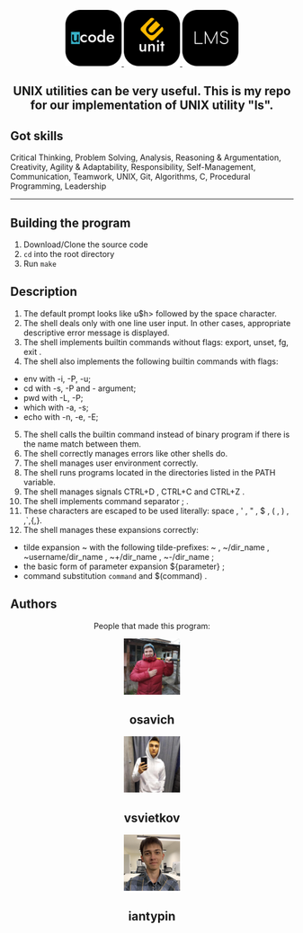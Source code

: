 <head>
    <p align="center">
        <a href="https://ucode.world/en/" target="_blank">
            <img src="https://github.com/NogaKazaha/NogaKazaha/blob/master/img/Header/ucode.png" height="100px">
        </a>
        <a href="https://unitfactory.net/" target="_blank">
            <img src="https://github.com/NogaKazaha/NogaKazaha/blob/master/img/Header/unit.png" height="100px">
        </a>
        <a href="https://lms.ucode.world/users/plitovka/" target="_blank">
            <img src="https://github.com/NogaKazaha/NogaKazaha/blob/master/img/Header/lms.png" height="100px">
        </a>
        <h2 align="center">UNIX utilities can be very useful. This is my repo for our implementation of UNIX utility "ls".</h2>
    </p>
</head>

## Got skills

Critical Thinking, Problem Solving, Analysis, Reasoning & Argumentation, Creativity, Agility & Adaptability, Responsibility, Self-Management,  Communication, Teamwork, UNIX, Git, Algorithms, C, Procedural Programming, Leadership

<hr>

## Building the program

1. Download/Clone the source code
2. `cd` into the root directory
3. Run `make`

## Description

1. The default prompt looks like u$h> followed by the space character.
2. The shell deals only with one line user input. In other cases, appropriate
descriptive error message is displayed.
3. The shell implements builtin commands without flags: export, unset, fg, exit . 
4. The shell also implements the following builtin commands with flags:
- env with -i, -P, -u;
- cd with -s, -P and - argument; 
- pwd with -L, -P;
- which with -a, -s;
- echo with -n, -e, -E;
5. The shell calls the builtin command instead of binary program if there is the name match between them.
6. The shell correctly manages errors like other shells do.
7. The shell manages user environment correctly.
8. The shell runs programs located in the directories listed in the PATH variable.
9. The shell manages signals CTRL+D , CTRL+C and CTRL+Z .
10. The shell implements command separator ; .
11. These characters are escaped to be used literally: space , ' , " , $ , ( , ) , \,`,{,}.
12. The shell manages these expansions correctly:
- tilde expansion ~ with the following tilde-prefixes: ~ , ~/dir_name , ~username/dir_name , ~+/dir_name , ~-/dir_name ;
- the basic form of parameter expansion ${parameter} ;
- command substitution `command` and $(command) .

## Authors
<p align="center">People that made this program:</p>
    <p align="center"><a href="https://github.com/NogaKazaha" target="_blank"><img src="https://github.com/NogaKazaha/NogaKazaha/blob/master/img/Photos/osavich.jpg" height="100px"></a></p>
    <h2 align="center">osavich</h2>
    <p align="center"><a href="https://github.com/VitaliiSvietkov" target="_blank"><img src="https://github.com/NogaKazaha/NogaKazaha/blob/master/img/Photos/Vitalii.jpg" height="100px"></a></p>
    <h2 align="center">vsvietkov</h2>
        <p align="center"><a href="https://github.com/SansNumbers" target="_blank"><img src="https://github.com/NogaKazaha/NogaKazaha/blob/master/img/Photos/iantypin.png" height="100px"></a></p>
    <h2 align="center">iantypin</h2>
